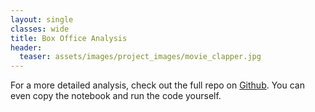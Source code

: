 ```yaml
---
layout: single
classes: wide
title: Box Office Analysis
header:
  teaser: assets/images/project_images/movie_clapper.jpg
---
```


For a more detailed analysis, check out the full repo on [Github](https://github.com/luke-lite/Box-Office-Analysis/). You can even copy the notebook and run the code yourself.
